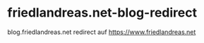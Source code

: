 # friedlandreas.net-blog-redirect
blog.friedlandreas.net redirect auf https://www.friedlandreas.net
